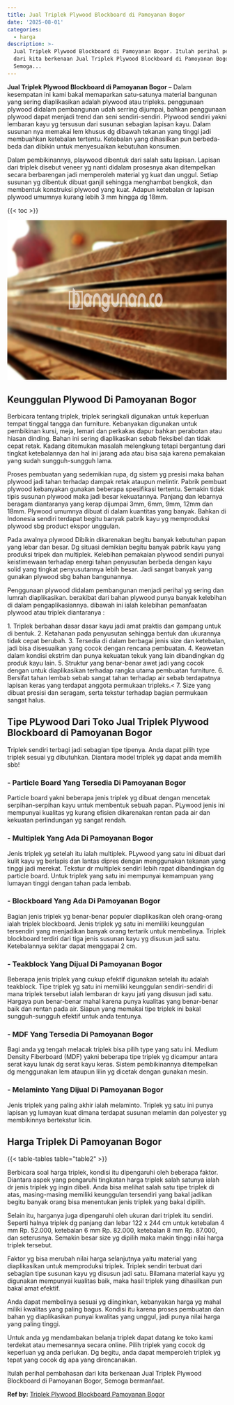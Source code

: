 ```yaml
---
title: Jual Triplek Plywood Blockboard di Pamoyanan Bogor
date: '2025-08-01'
categories:
  - harga
description: >-
  Jual Triplek Plywood Blockboard di Pamoyanan Bogor. Itulah perihal pembahasan
  dari kita berkenaan Jual Triplek Plywood Blockboard di Pamoyanan Bogor,
  Semoga...
---
```


**Jual Triplek Plywood Blockboard di Pamoyanan Bogor** – Dalam kesempatan ini kami bakal memaparkan satu-satunya material bangunan yang sering diaplikasikan adalah plywood atau tripleks. penggunaan plywood didalam pembangunan udah serring dijumpai, bahkan penggunaan plywood dapat menjadi trend dan seni sendiri-sendiri. Plywood sendiri yakni lembaran kayu yg tersusun dari susunan sebagian lapisan kayu. Dalam susunan nya memakai lem khusus dg dibawah tekanan yang tinggi jadi membuahkan ketebalan tertentu. Ketebalan yang dihasilkan pun berbeda-beda dan dibikin untuk menyesuaikan kebutuhan konsumen.

Dalam pembikinannya, playwood dibentuk dari salah satu lapisan. Lapisan dari triplek disebut veneer yg nanti didalam prosesnya akan ditempelkan secara berbarengan jadi memperoleh material yg kuat dan unggul. Setiap susunan yg dibentuk dibuat ganjil sehingga menghambat bengkok, dan membentuk konstruksi plywood yang kuat. Adapun ketebalan dr lapisan plywood umumnya kurang lebih 3 mm hingga dg 18mm.

{{< toc >}}

![Jual Triplek Plywood Blockboard di Pamoyanan Bogor](/images/jual-triplek-murah-08.png)

## Keunggulan Plywood Di Pamoyanan Bogor

Berbicara tentang triplek, triplek seringkali digunakan untuk keperluan tempat tinggal tangga dan furniture. Kebanyakan digunakan untuk pembikinan kursi, meja, lemari dan perkakas dapur bahkan perabotan atau hiasan dinding. Bahan ini sering diaplikasikan sebab fleksibel dan tidak cepat retak. Kadang ditemukan masalah melengkung tetapi bergantung dari tingkat ketebalannya dan hal ini jarang ada atau bisa saja karena pemakaian yang sudah sungguh-sungguh lama.

Proses pembuatan yang sedemikian rupa, dg sistem yg presisi maka bahan plywood jadi tahan terhadap dampak retak ataupun melintir. Pabrik pembuat plywood kebanyakan gunakan beberapa spesifikasi tertentu. Semakin tidak tipis susunan plywood maka jadi besar kekuatannya. Panjang dan lebarnya beragam diantaranya yang kerap dijumpai 3mm, 6mm, 9mm, 12mm dan 18mm. Plywood umumnya dibuat di dalam kuantitas yang banyak. Bahkan di Indonesia sendiri terdapat begitu banyak pabrik kayu yg memproduksi plywood sbg product ekspor unggulan.

Pada awalnya plywood Dibikin dikarenakan begitu banyak kebutuhan papan yang lebar dan besar. Dg situasi demikian begitu banyak pabrik kayu yang produksi tripek dan multiplek. Kelebihan pemakaian plywood sendiri punyai keistimewaan terhadap energi tahan penyusutan berbeda dengan kayu solid yang tingkat penyusutannya lebih besar. Jadi sangat banyak yang gunakan plywood sbg bahan bangunannya.

Penggunaan plywood didalam pembangunan menjadi perihal yg sering dan lumrah diaplikasikan. berakibat dari bahan plywood punya banyak kelebihan di dalam pengaplikasiannya. dibawah ini ialah kelebihan pemanfaatan plywood atau triplek diantaranya :

1\. Triplek berbahan dasar dasar kayu jadi amat praktis dan gampang untuk di bentuk. 2. Ketahanan pada penyusutan sehingga bentuk dan ukurannya tidak cepat berubah. 3. Tersedia di dalam berbagai jenis size dan ketebalan, jadi bisa disesuaikan yang cocok dengan rencana pembuatan. 4. Keawetan dalam kondisi ekstrim dan punya kekuatan tekuk yang lain dibandingkan dg produk kayu lain. 5. Struktur yang benar-benar awet jadi yang cocok dengan untuk diaplikasikan terhadap rangka utama pembuatan furniture. 6. Bersifat tahan lembab sebab sangat tahan terhadap air sebab terdapatnya lapisan keras yang terdapat anggota permukaan tripleks.< 7. Size yang dibuat presisi dan seragam, serta tekstur terhadap bagian permukaan sangat halus.

## Tipe PLywood Dari Toko Jual Triplek Plywood Blockboard di Pamoyanan Bogor

Triplek sendiri terbagi jadi sebagian tipe tipenya. Anda dapat pilih type triplek sesuai yg dibutuhkan. Diantara model triplek yg dapat anda memilih sbb!

### \- Particle Board Yang Tersedia Di Pamoyanan Bogor

Particle board yakni beberapa jenis triplek yg dibuat dengan mencetak serpihan-serpihan kayu untuk membentuk sebuah papan. PLywood jenis ini mempunyai kualitas yg kurang efisien dikarenakan rentan pada air dan kekuatan perlindungan yg sangat rendah.

### \- Multiplek Yang Ada Di Pamoyanan Bogor

Jenis triplek yg setelah itu ialah multiplek. PLywood yang satu ini dibuat dari kulit kayu yg berlapis dan lantas dipres dengan menggunakan tekanan yang tinggi jadi merekat. Tekstur dr multiplek sendiri lebih rapat dibandingkan dg particle board. Untuk triplek yang satu ini mempunyai kemampuan yang lumayan tinggi dengan tahan pada lembab.

### \- Blockboard Yang Ada Di Pamoyanan Bogor

Bagian jenis triplek yg benar-benar populer diaplikasikan oleh orang-orang ialah triplek blockboard. Jenis triplek yg satu ini memiliki keunggulan tersendiri yang menjadikan banyak orang tertarik untuk membelinya. Triplek blockboard terdiri dari tiga jenis susunan kayu yg disusun jadi satu. Ketebalannya sekitar dapat menggapai 2 cm.

### \- Teakblock Yang Dijual Di Pamoyanan Bogor

Beberapa jenis triplek yang cukup efektif digunakan setelah itu adalah teakblock. Tipe triplek yg satu ini memiliki keunggulan sendiri-sendiri di mana triplek tersebut ialah lembaran dr kayu jati yang disusun jadi satu. Hargaya pun benar-benar mahal karena punya kualitas yang benar-benar baik dan rentan pada air. Siapun yang memakai tipe triplek ini bakal sungguh-sungguh efektif untuk anda tentunya.

### \- MDF Yang Tersedia Di Pamoyanan Bogor

Bagi anda yg tengah melacak triplek bisa pilih type yang satu ini. Medium Density Fiberboard (MDF) yakni beberapa tipe triplek yg dicampur antara serat kayu lunak dg serat kayu keras. Sistem pembikinannya ditempelkan dg menggunakan lem ataupun lilin yg dicetak dengan gunakan mesin.

### \- Melaminto Yang Dijual Di Pamoyanan Bogor

Jenis triplek yang paling akhir ialah melaminto. Triplek yg satu ini punya lapisan yg lumayan kuat dimana terdapat susunan melamin dan polyester yg membikinnya bertekstur licin.

## Harga Triplek Di Pamoyanan Bogor

{{< table-tables table="table2" >}}

Berbicara soal harga triplek, kondisi itu dipengaruhi oleh beberapa faktor. Diantara aspek yang pengaruhi tingkatan harga triplek salah satunya ialah dr jenis triplek yg ingin dibeli. Anda bisa melihat salah satu tipe triplek di atas, masing-masing memiliki keunggulan tersendiri yang bakal jadikan begitu banyak orang bisa menentukan jenis triplek yang bakal dipilih.

Selain itu, harganya juga dipengaruhi oleh ukuran dari triplek itu sendiri. Seperti halnya triplek dg panjang dan lebar 122 x 244 cm untuk ketebalan 4 mm Rp. 52.000, ketebalan 6 mm Rp. 82.000, ketebalan 8 mm Rp. 87.000, dan seterusnya. Semakin besar size yg dipilih maka makin tinggi nilai harga triplek tersebut.

Faktor yg bisa merubah nilai harga selanjutnya yaitu material yang diaplikasikan untuk memproduksi triplek. Triplek sendiri terbuat dari sebagian tipe susunan kayu yg disusun jadi satu. Bilamana material kayu yg digunakan mempunyai kualitas baik, maka hasil triplek yang dihasilkan pun bakal amat efektif.

Anda dapat membelinya sesuai yg diinginkan, kebanyakan harga yg mahal miliki kwalitas yang paling bagus. Kondisi itu karena proses pembuatan dan bahan yg diaplikasikan punyai kwalitas yang unggul, jadi punya nilai harga yang paling tinggi.

Untuk anda yg mendambakan belanja triplek dapat datang ke toko kami terdekat atau memesannya secara online. Pilih triplek yang cocok dg keperluan yg anda perlukan. Dg begitu, anda dapat memperoleh triplek yg tepat yang cocok dg apa yang direncanakan.

Itulah perihal pembahasan dari kita berkenaan Jual Triplek Plywood Blockboard di Pamoyanan Bogor, Semoga bermanfaat.

**Ref by:** [Triplek Plywood Blockboard Pamoyanan Bogor](https://id.wikipedia.org/wiki/Triplek)
